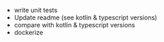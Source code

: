 - write unit tests
- Update readme (see kotlin & typescript versions)
- compare with kotlin & typescript versions
- dockerize